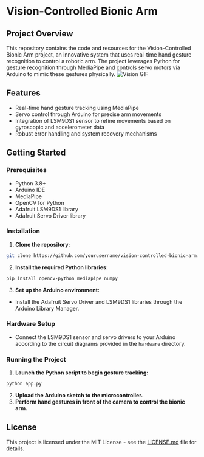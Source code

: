 # Vision-Controlled Bionic Arm

## Project Overview
This repository contains the code and resources for the Vision-Controlled Bionic Arm project, an innovative system that uses real-time hand gesture recognition to control a robotic arm. The project leverages Python for gesture recognition through MediaPipe and controls servo motors via Arduino to mimic these gestures physically.
![Vision GIF](https://github.com/jineshrs2398/Vision-controlled-Bionic-Arm/blob/main/Vision_Controller.gif)

## Features
- Real-time hand gesture tracking using MediaPipe
- Servo control through Arduino for precise arm movements
- Integration of LSM9DS1 sensor to refine movements based on gyroscopic and accelerometer data
- Robust error handling and system recovery mechanisms

## Getting Started
### Prerequisites
- Python 3.8+
- Arduino IDE
- MediaPipe
- OpenCV for Python
- Adafruit LSM9DS1 library
- Adafruit Servo Driver library

### Installation
1. **Clone the repository:**
```bash
git clone https://github.com/yourusername/vision-controlled-bionic-arm.git
```

2. **Install the required Python libraries:**
```bash
pip install opencv-python mediapipe numpy
```

3. **Set up the Arduino environment:**
- Install the Adafruit Servo Driver and LSM9DS1 libraries through the Arduino Library Manager.

### Hardware Setup
- Connect the LSM9DS1 sensor and servo drivers to your Arduino according to the circuit diagrams provided in the `hardware` directory.

### Running the Project
1. **Launch the Python script to begin gesture tracking:**
```bash
python app.py
```
2. **Upload the Arduino sketch to the microcontroller.**
3. **Perform hand gestures in front of the camera to control the bionic arm.**


## License
This project is licensed under the MIT License - see the [LICENSE.md](LICENSE) file for details.

